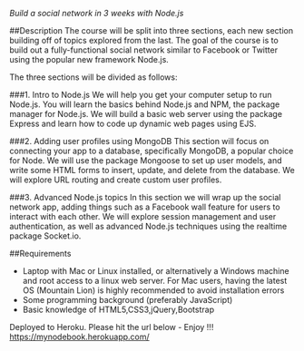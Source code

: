 _Build a social network in 3 weeks with Node.js_

##Description
The course will be split into three sections, each new section building off of topics explored from the last. The goal of the course is to build out a fully-functional social network similar to Facebook or Twitter using the popular new framework Node.js.

The three sections will be divided as follows:

###1. Intro to Node.js
We will help you get your computer setup to run Node.js. You will learn the basics behind Node.js and NPM, the package manager for Node.js. We will build a basic web server using the package Express and learn how to code up dynamic web pages using EJS.

###2. Adding user profiles using MongoDB
This section will focus on connecting your app to a database, specifically MongoDB, a popular choice for Node. We will use the package Mongoose to set up user models, and write some HTML forms to insert, update, and delete from the database. We will explore URL routing and create custom user profiles.

###3. Advanced Node.js topics
In this section we will wrap up the social network app, adding things such as a Facebook wall feature for users to interact with each other. We will explore session management and user authentication, as well as advanced Node.js techniques using the realtime package Socket.io.


##Requirements
* Laptop with Mac or Linux installed, or alternatively a Windows machine and root access to a linux web server. For Mac users, having the latest OS (Mountain Lion) is highly recommended to avoid installation errors
* Some programming background (preferably JavaScript)
* Basic knowledge of HTML5,CSS3,jQuery,Bootstrap

Deployed to Heroku. Please hit the url below - Enjoy !!!
https://mynodebook.herokuapp.com/ 
